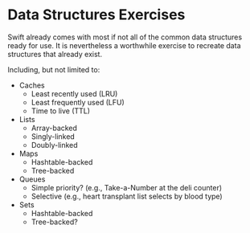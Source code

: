 #  Data Structures Exercises

Swift already comes with most if not all of the common data structures ready for 
use. It is nevertheless a worthwhile exercise to recreate data structures that 
already exist.

Including, but not limited to:

* Caches
    * Least recently used (LRU)
    * Least frequently used (LFU)
    * Time to live (TTL)
* Lists
    * Array-backed
    * Singly-linked
    * Doubly-linked
* Maps
    * Hashtable-backed
    * Tree-backed
* Queues
    * Simple priority? (e.g., Take-a-Number at the deli counter)
    * Selective (e.g., heart transplant list selects by blood type)
* Sets
    * Hashtable-backed
    * Tree-backed?
